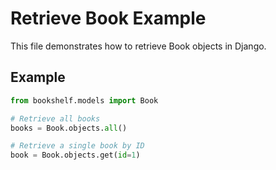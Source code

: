 # Retrieve Book Example

This file demonstrates how to retrieve Book objects in Django.

## Example

```python
from bookshelf.models import Book

# Retrieve all books
books = Book.objects.all()

# Retrieve a single book by ID
book = Book.objects.get(id=1)
```
